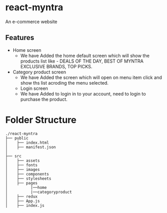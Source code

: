 # react-myntra

An e-commerce website

## Features

- Home screen
  - We have Added the home default screen which will show the products list like - DEALS OF THE DAY, BEST OF MYNTRA EXCLUSIVE BRANDS, TOP PICKS.
- Category product screen
  - We have Added the screen which will open on menu item click and show ths list acroding the menu selected.
  - Login screen
  - We have Added to login in to your account, need to login to purchase the product.

# Folder Structure

```
./react-myntra
├── public
│    ├── index.html
│    ├── manifest.json
│
├── src
│    ├── assets
│    ├── fonts
│    ├── images
│    ├── components
│    ├── stylesheets
│    ├── pages
│          |──home
│          |──categoryproduct
│    ├── redux
│    ├── App.js
│    ├── index.js

```
